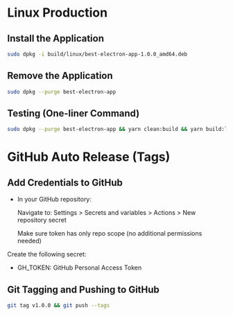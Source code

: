 # Linux Production

## Install the Application

```bash
sudo dpkg -i build/linux/best-electron-app-1.0.0_amd64.deb
```

## Remove the Application

```bash
sudo dpkg --purge best-electron-app
```

## Testing (One-liner Command)

```bash
sudo dpkg --purge best-electron-app && yarn clean:build && yarn build:linux && sudo dpkg -i build/linux/best-electron-app-1.0.0_amd64.deb && best-electron-app && sudo dpkg --purge best-electron-app
```

# GitHub Auto Release (Tags)

## Add Credentials to GitHub

- In your GitHub repository:

  Navigate to: Settings > Secrets and variables > Actions > New repository secret

  Make sure token has only repo scope (no additional permissions needed)

Create the following secret:

-  GH_TOKEN: GitHub Personal Access Token

## Git Tagging and Pushing to GitHub

```bash
git tag v1.0.0 && git push --tags
```

